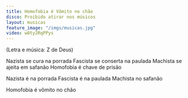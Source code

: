 ```yaml
---
title: Homofobia é Vômito no chão
disco: Proibido atirar nos músicos
layout: musicas
feature_image: "/imgs/musicas.jpg"
video: w8ty2RqPPys
---
```

(Letra e música: Z de Deus)

Nazista se cura na porrada
Fascista se conserta na paulada
Machista se ajeita em safanão
Homofobia é chave de prisão

Nazista é na porrada
Fascista é na paulada
Machista no safanão

Homofobia é vômito no chão
